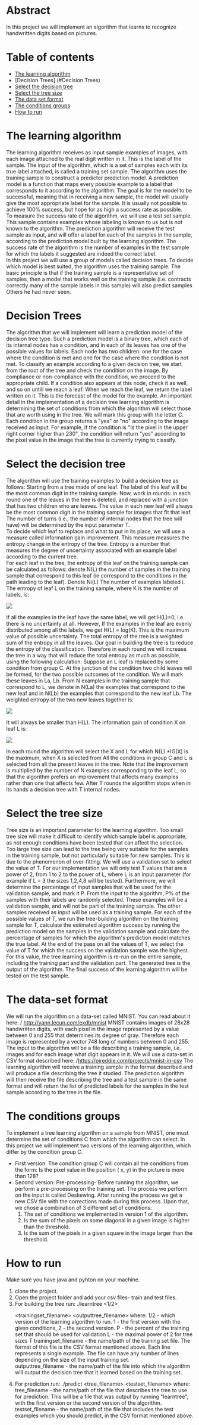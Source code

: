 # Abstract
In this project we will implement an algorithm that learns to recognize handwritten digits based on pictures.

# Table of contents
<!--ts-->
   * [The learning algorithm](#The-learning-algorithm)
   * [Decision Trees] (#Decision Trees)  
   * [Select the decision tree](#Select-the-decision-tree)  
   * [Select the tree size](#Select-the-tree-size)  
   * [The data set format](#The-data-set-format) 
   * [The conditions groups](#The-conditions-groups)
   * [How to run](#How-to-run)
<!--te-->

The learning algorithm
=========

The learning algorithm receives as input sample examples of images, with each image attached to the real digit written in it. This is the label of the sample. The input of the algorithm, which is a set of samples each with its true label attached, is called a training set sample. The algorithm uses the training sample to construct a predictor prediction model. A prediction model is a function that maps every possible example to a label that corresponds to it according to the algorithm. The goal is for the model to be successful, meaning that in receiving a new sample, the model will usually give the most appropriate label for the sample. It is usually not possible to achieve 100% success, but hope for as high a success rate as possible.  
To measure the success rate of the algorithm, we will use a test set sample. This sample contains examples whose labeling is known to us but is not known to the algorithm. The prediction algorithm will receive the test sample as input, and will offer a label for each of the samples in the sample, according to the prediction model built by the learning algorithm. The success rate of the algorithm is the number of examples in the test sample for which the labels it suggested are indeed the correct label.  
In this project we will use a group of models called decision trees. To decide which model is best suited, the algorithm uses the training sample. The basic principle is that if the training sample is a representative set of samples, then a model that works well on the training sample (i.e. contracts correctly many of the sample labels in this sample) will also predict samples Others he had never seen.

Decision Trees
=========

The algorithm that we will implement will learn a prediction model of the decision tree type. Such a prediction model is a binary tree, which each of its internal nodes has a condition, and in each of its leaves has one of the possible values for labels. Each node has two children: one for the case where the condition is met and one for the case where the condition is not met. To classify an example according to a given decision tree, we start from the root of the tree and check the condition on the image. By compliance or non-compliance with the condition, we proceed to the appropriate child. If a condition also appears at this node, check it as well, and so on untill we reach a leaf.
  When we reach the leaf, we return the label written on it. This is the forecast of the model
for the example. An important detail in the implementation of a decision tree learning algorithm is determining the set of conditions from which the algorithm will select those that are worth using in the tree. We will mark this group with the letter C. Each condition in the group returns a "yes" or "no" according to the image received as input. For example, if the condition is "Is the pixel in the upper right corner higher than 230", the condition will return "yes" according to the pixel value in the image that the tree is currently trying to classify.

Select the decision tree
=========

The algorithm will use the training examples to build a decision tree as follows: Starting from a tree made of one leaf. The label of this leaf will be the most common digit in the training sample. Now, work in rounds: in each round one of the leaves in the tree is deleted, and replaced with a junction that has two children who are leaves. The value in each new leaf will always be the most common digit in the training sample for images that fit that leaf. The number of turns (i.e., the number of internal nodes that the tree will have) will be determined by the input parameter T.  
To decide which leaf to replace and what to put in its place, we will use a measure called information gain improvement. This measure measures the entropy change in the entropy of the tree. Entropy is a number that measures the degree of uncertainty associated with an example label according to the current tree.  
For each leaf in the tree, the entropy of the leaf on the training sample can be calculated as follows: denote N(L) the number of samples in the training sample that correspond to this leaf (ie correspond to the conditions in the path leading to the leaf). Denote Ni(L) The number of examples labeled i.  
The entropy of leaf L on the training sample, where K is the number of labels, is:

 <img src="./img/entropy.png"><br/>
 
 If all the examples in the leaf have the same label, we will get H(L)=0, i.e. there is no uncertainty at all. However,
If the examples in the leaf are evenly distributed among all the labels, we get H(L) = log(K). This is the maximum value of possible uncertainty. The total entropy of the tree is a weighted sum of the entropy in all the leaves. Our goal in building the tree is to reduce the entropy of the classification. Therefore in each round we will increase the tree in a way that will reduce the total entropy as much as possible, using the following calculation:
Suppose an L leaf is replaced by some condition from group C. At the junction of the condition two child leaves will be formed, for the two possible outcomes of the condition. We will mark these leaves in La, Lb. From N examples in the training sample that correspond to L, we denote in N(La) the examples that correspond to the new leaf and in N(Lb) the examples that correspond to the new leaf Lb.
The weighted entropy of the two new leaves together is:

 <img src="./img/weightedEntropy.png"><br/>
 
It will always be smaller than H(L). The information gain of condition X on leaf L is:

 <img src="./img/informationGain.png"><br/>
 
 In each round the algorithm will select the X and L for which N(L) *IG(X) is the maximum, when X is selected from
All the conditions in group C and L is selected from all the present leaves in the tree. Note that the improvement is multiplied by the number of N examples corresponding to the leaf L, so that the algorithm prefers an improvement that affects many examples rather than one that affects few.
After T rounds the algorithm stops when in its hands a decision tree with T internal nodes.

Select the tree size
=========

Tree size is an important parameter for the learning algorithm. Too small tree size will make it difficult to identify which sample label is appropriate, as not enough conditions have been tested that can affect the selection. Too large tree size can lead to the tree being very suitable for the samples in the training sample, but not particularly suitable for new samples. This is due to the phenomenon of over-fitting.
We will use a validation set to select the value of T. For our implementation we will only test T values that are a power of 2, from 1 to 2 to the power of L, where L is an input parameter (for example if L = 3 the sizes 1,2,4,8 will be tested). Furthermore, we will determine the percentage of input samples that will be used for the validation sample, and mark it P.
From the input to the algorithm, P% of the samples with their labels are randomly selected. These examples will be a validation sample, and will not be part of the training sample. The other samples received as input will be used as a training sample. For each of the possible values of T, we run the tree-building algorithm on the training sample for T, calculate the estimated algorithm success by running the prediction model on the samples in the validation sample and calculate the percentage of samples for which the algorithm's prediction model matches the true label.
At the end of the pass on all the values of T, we select the value of T for which the success on the validation sample was the highest. For this value, the tree learning algorithm is re-run on the entire sample, including the training part and the validation part. The generated tree is the output of the algorithm. The final success of the learning algorithm will be tested on the test sample.

The data-set format
========= 

We will run the algorithm on a data-set called MNIST. You can read about it here: / http://yann.lecun.com/exdb/mnist
MNIST contains images of 28x28 handwritten digits, with each pixel in the image represented by a value between 0 and 255 that determines its degree of gray. Therefore each image is represented by a vector 748 long of numbers between 0 and 255. The input to the algorithm will be a file describing a training sample, i.e. images and for each image what digit appears in it. We will use a data-set in CSV format described here: /https://pjreddie.com/projects/mnist-in-csv
The learning algorithm will receive a training sample in the format described and will produce a file describing the tree it studied. The prediction algorithm will then receive the file describing the tree and a test sample in the same format  and will return the list of predicted labels for the samples in the test sample according to the tree in the file.

The conditions groups
=========

To implement a tree learning algorithm on a sample from MNIST, one must determine the set of conditions C from which the algorithm can select. In this project we will implement two versions of the learning algorithm, which differ by the condition group C.
* First version: The condition group C will contain all the conditions from the form: Is the pixel value in the position (
x, y) in the picture is more than 128?
* Second version:
  Pre-processing- Before running the algorithm, we perform a pre-processing on the training set. The process we perform on the input is called Deskewing. After running the process we get a new CSV file with the corrections made during this process.
 Upon that, we chose a combination of 3 different set of conditions:
    1. The set of conditions we implemented in version 1 of the algorithm.
    2. Is the sum of the pixels on some diagonal in a given image is higher than the threshold.
    3. Is the sum of the pixels in a given square in the image larger than the threshold.

How to run
=========

Make sure you have java and pyhton on your machine.
1. clone the project.
2. Open the project folder and add your csv files- train and test files.
3. For building the tree run: ./learntree <1/2> <P> <L> <trainingset_filename> <outputtree_filename>
where: 
1/2 - which version of the learning algorithm to run. 1 - the first version with the given conditions, 2 - the second version.
P - the percent of the training set that should be used for validation
L - the maximal power of 2 for tree sizes T
trainingset_filename - the name/path of the training set file. The format of this file is the CSV format mentioned above. Each line represents a single example. The file can have any number of lines depending on the size of the input training set.  
outputtree_filename - the name/path of the file into which the algorithm will output the decision tree that it learned based on the training set.
4. For prediction run: ./predict <tree_filename> <testset_filename>
where:
tree_filename - the name/path of the file that describes the tree to use for prediction. This will be a file that was output by running "learntree", with the first version or the second version of the algorithm.  
testset_filename - the name/path of the file that includes the test examples which you should predict, in the CSV format mentioned above.

